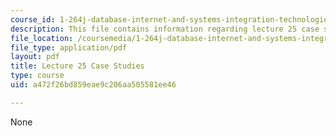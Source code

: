 ```yaml
---
course_id: 1-264j-database-internet-and-systems-integration-technologies-fall-2013
description: This file contains information regarding lecture 25 case studies.
file_location: /coursemedia/1-264j-database-internet-and-systems-integration-technologies-fall-2013/a472f26bd859eae9c206aa505581ee46_MIT1_264JF13_L25_case.pdf
file_type: application/pdf
layout: pdf
title: Lecture 25 Case Studies
type: course
uid: a472f26bd859eae9c206aa505581ee46

---
```

None